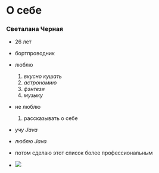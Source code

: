 # О себе
### Светалана Черная
- 26 лет
- бортпроводник
   
- люблю
  1. *вкусно кушать*
  2. *астрономию*
  3. *фэнтези*
  4. *музыку*

- не люблю
  1. рассказывать о себе

- *учу Java*
- *люблю Java*
- потом сделаю этот список более профессиональным
- ![](https://sun9-64.userapi.com/impg/9EcKVhShcQx7LX_TT38A5B8kbh5RIX1cpeYbzQ/GTuat-FLQ4Y.jpg?size=1187x1600&quality=96&sign=0523d48da0eb00924a94e47d59e8dca0&type=album)